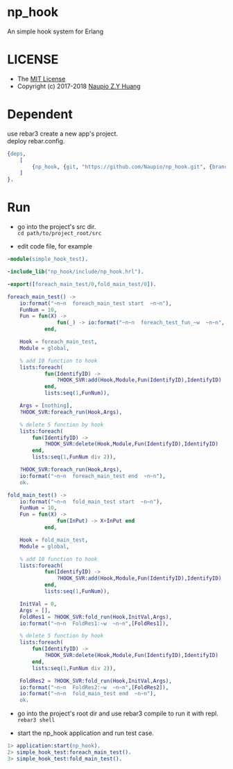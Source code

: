 # np_hook
An simple hook system for Erlang

# LICENSE
- The [MIT License](./LICENSE)  
- Copyright (c) 2017-2018 [Naupio Z.Y Huang](https://github.com/Naupio) 

# Dependent

use rebar3 create a new app's project.  
deploy rebar.config.  
```erlang
{deps, 
    [ 
        {np_hook, {git, "https://github.com/Naupio/np_hook.git", {branch, "master"}}}
    ]
}.
```

# Run
- go into the project's src dir.  
`cd path/to/project_root/src`

- edit code file, for example
```erlang
-module(simple_hook_test).

-include_lib("np_hook/include/np_hook.hrl").

-export([foreach_main_test/0,fold_main_test/0]).

foreach_main_test() ->
    io:format("~n~n  foreach_main_test start  ~n~n"),
    FunNum = 10,
    Fun = fun(X) ->
                fun(_) -> io:format("~n~n  foreach_test_fun_~w  ~n~n",[X]) end
            end,

    Hook = foreach_main_test,
    Module = global,

    % add 10 function to hook
    lists:foreach(
            fun(IdentifyID) ->
                ?HOOK_SVR:add(Hook,Module,Fun(IdentifyID),IdentifyID)
            end,
            lists:seq(1,FunNum)),

    Args = [nothing],
    ?HOOK_SVR:foreach_run(Hook,Args),

    % delete 5 function by hook
    lists:foreach(
        fun(IdentifyID) ->
            ?HOOK_SVR:delete(Hook,Module,Fun(IdentifyID),IdentifyID)
        end,
        lists:seq(1,FunNum div 2)),

    ?HOOK_SVR:foreach_run(Hook,Args),
    io:format("~n~n  foreach_main_test end  ~n~n"),
    ok.

fold_main_test() ->
    io:format("~n~n  fold_main_test start  ~n~n"),
    FunNum = 10,
    Fun = fun(X) ->
                fun(InPut) -> X+InPut end
            end,

    Hook = fold_main_test,
    Module = global,

    % add 10 function to hook
    lists:foreach(
            fun(IdentifyID) ->
                ?HOOK_SVR:add(Hook,Module,Fun(IdentifyID),IdentifyID)
            end,
            lists:seq(1,FunNum)),

    InitVal = 0,
    Args = [],
    FoldRes1 = ?HOOK_SVR:fold_run(Hook,InitVal,Args),
    io:format("~n~n  FoldRes1:~w  ~n~n",[FoldRes1]),

    % delete 5 function by hook
    lists:foreach(
        fun(IdentifyID) ->
            ?HOOK_SVR:delete(Hook,Module,Fun(IdentifyID),IdentifyID)
        end,
        lists:seq(1,FunNum div 2)),

    FoldRes2 = ?HOOK_SVR:fold_run(Hook,InitVal,Args),
    io:format("~n~n  FoldRes2:~w  ~n~n",[FoldRes2]),
    io:format("~n~n  fold_main_test end  ~n~n"),
    ok.
```
- go into the project's root dir and use rebar3 compile to run it with repl.  
`rebar3 shell`

- start the np_hook application and run test case. 
```erlang
1> application:start(np_hook).
2> simple_hook_test:foreach_main_test().
3> simple_hook_test:fold_main_test().
```
